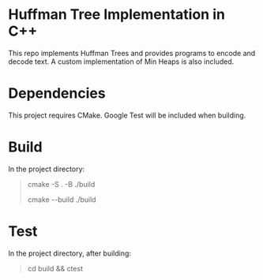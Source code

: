 # Huffman Tree Implementation in C++

This repo implements Huffman Trees and provides programs to encode and decode text.
A custom implementation of Min Heaps is also included.

# Dependencies
This project requires CMake. Google Test will be included when building.

# Build
In the project directory:

  >cmake -S . -B ./build
  >
  >cmake --build ./build
  
# Test
In the project directory, after building:

  >cd build && ctest
